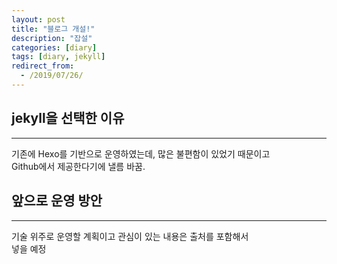 ```yaml
---
layout: post
title: "블로그 개설!"
description: "잡설"
categories: [diary]
tags: [diary, jekyll]
redirect_from:
  - /2019/07/26/
---
```


## jekyll을 선택한 이유

* * *

기존에 Hexo를 기반으로 운영하였는데, 많은 불편함이 있었기 때문이고 <br />
Github에서 제공한다기에 낼름 바꿈.

## 앞으로 운영 방안

* * *

기술 위주로 운영할 계획이고 관심이 있는 내용은 출처를 포함해서 <br />
넣을 예정

